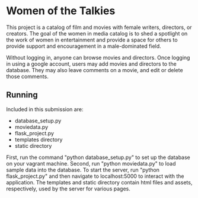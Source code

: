 # Women of the Talkies
This project is a catalog of film and movies with female writers, directors, or creators. The goal of the women in media catalog is to shed a spotlight on the work of women in entertainment and provide a space for others to provide support and encouragement in a male-dominated field.

Without logging in, anyone can browse movies and directors. Once logging in using a google account, users may add movies and directors to the database. They may also leave comments on a movie, and edit or delete those comments.

## Running
Included in this submission are:
- database_setup.py
- moviedata.py
- flask_project.py
- templates directory
- static directory

First, run the command "python database_setup.py" to set up the database on your vagrant machine. Second, run "python moviedata.py" to load sample data into the database. To start the server, run "python flask_project.py" and then navigate to localhost:5000 to interact with the application. The templates and static directory contain html files and assets, respectively, used by the server for various pages.